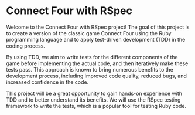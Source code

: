 # Connect Four with RSpec
Welcome to the Connect Four with RSpec project! The goal of this project is to create a version of the classic game Connect Four using the Ruby programming language and to apply test-driven development (TDD) in the coding process.

By using TDD, we aim to write tests for the different components of the game before implementing the actual code, and then iteratively make these tests pass. This approach is known to bring numerous benefits to the development process, including improved code quality, reduced bugs, and increased confidence in the code.

This project will be a great opportunity to gain hands-on experience with TDD and to better understand its benefits. We will use the RSpec testing framework to write the tests, which is a popular tool for testing Ruby code.
